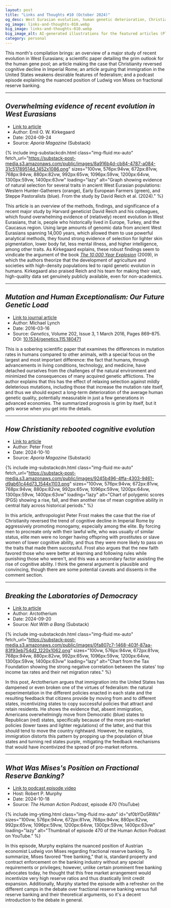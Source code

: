 ```yaml
---
layout: post
title: "Links and Thoughts #10 (October 2024)"
og_desc: West Eurasian evolution, human genetic deterioration, Christianity and cognitive evolution, immigration and federalism, and Mises on fractional reserve banking.
og_image: links-and-thoughts-010.webp
big_image: links-and-thoughts-010.webp
big_image_alt: AI-generated illustrations for the featured articles (Playground v2.5).
category: personal
---
```


This month's compilation brings: an overview of a major study of recent evolution in West Eurasians; a scientific paper detailing the grim outlook for the human gene pool; an article making the case that Christianity reversed cognitive decline in Imperial Rome; an article arguing that immigration in the United States weakens desirable features of federalism; and a podcast episode explaining the nuanced position of Ludwig von Mises on fractional reserve banking.

---

## _Overwhelming evidence of recent evolution in West Eurasians_

- [Link to article](https://www.aporiamagazine.com/p/overwhelming-evidence-of-recent-evolution)
- Author: Emil O. W. Kirkegaard
- Date: 2024-09-24
- Source: _Aporia Magazine_ (Substack)

{% include img-substackcdn.html class="img-fluid mx-auto" fetch_url="https://substack-post-media.s3.amazonaws.com/public/images/8a916b4d-cb84-4787-a084-31c51789514d_1452x1086.png" sizes="100vw, 576px:94vw, 672px:81vw, 768px:94vw, 880px:82vw, 992px:65vw, 1096px:59vw, 1200px:64vw, 1300px:59vw, 1400px:63vw" loading="lazy" alt="Graph showing evidence of natural selection for several traits in ancient West Eurasian populations: Western Hunter-Gatherers (orange), Early European Farmers (green), and Steppe Pastoralists (blue). From the study by David Reich et al. (2024)." %}

This article is an overview of the methods, findings, and significance of a recent major study by Harvard geneticist David Reich and his colleagues, which found overwhelming evidence of (relatively) recent evolution in West Eurasians, that is, people who historically lived in Europe, Turkey, and the Caucasus region. Using large amounts of genomic data from ancient West Eurasians spanning 14,000 years, which allowed them to use powerful analytical methods, they found strong evidence of selection for lighter skin pigmentation, lower body fat, less mental illness, and higher intelligence, among other traits. As Kirkegaard explains, these robust findings seem to vindicate the argument of the book [_The 10,000 Year Explosion_](https://a.co/d/6vWhwSk) (2009), in which the authors theorize that the development of agriculture and societies with high-density populations led to rapid genetic evolution in humans. Kirkegaard also praised Reich and his team for making their vast, high-quality data set genuinely publicly available, even for non-academics.

---

## _Mutation and Human Exceptionalism: Our Future Genetic Load_

- [Link to journal article](https://academic.oup.com/genetics/article/202/3/869/5930150)
- Author: Michael Lynch
- Date: 2016-03-16
- Source: _Genetics_, Volume 202, Issue 3, 1 March 2016, Pages 869–875. DOI: [10.1534/genetics.115.180471](https://doi.org/10.1534/genetics.115.180471)


This is a sobering scientific paper that examines the differences in mutation rates in humans compared to other animals, with a special focus on the largest and most important difference: the fact that humans, through advancements in living conditions, technology, and medicine, have detached ourselves from the challenges of the natural environment and minimized the consequences of many acquired genetic afflictions. The author explains that this has the effect of relaxing selection against mildly deleterious mutations, including those that increase the mutation rate itself, and thus we should expect a long-term deterioration of the average human genetic quality, potentially measurable in just a few generations in advanced economies. The summarized prognosis is grim by itself, but it gets worse when you get into the details.

---

## _How Christianity rebooted cognitive evolution_

- [Link to article](https://www.aporiamagazine.com/p/how-christianity-rebooted-cognitive)
- Author: Peter Frost
- Date: 2024-10-10
- Source: _Aporia Magazine_ (Substack)

{% include img-substackcdn.html class="img-fluid mx-auto" fetch_url="https://substack-post-media.s3.amazonaws.com/public/images/9245b496-4ffa-4303-9461-d9ab61c44d73_1544x1103.png" sizes="100vw, 576px:94vw, 672px:81vw, 768px:94vw, 880px:82vw, 992px:65vw, 1096px:59vw, 1200px:64vw, 1300px:59vw, 1400px:63vw" loading="lazy" alt="Chart of polygenic scores (PGS) showing a rise, fall, and then another rise of mean cognitive ability in central Italy across historical periods." %}

In this article, anthropologist Peter Frost makes the case that the rise of Christianity reversed the trend of cognitive decline in Imperial Rome by aggressively promoting monogamy, especially among the elite. By forcing men to procreate only with their lawful wife, who was usually of similar status, elite men were no longer having offspring with prostitutes or slave women of lower cognitive ability, and thus they were more likely to pass on the traits that made them successful. Frost also argues that the new faith favored those who were better at learning and following rules while punishing those who weren't, and this was a secondary factor assisting the rise of cognitive ability. I think the general argument is plausible and convincing, though there are some potential caveats and dissents in the comment section.

---

## _Breaking the Laboratories of Democracy_

- [Link to article](https://arctotherium.substack.com/p/breaking-the-laboratories-of-democracy)
- Author: Arctotherium
- Date: 2024-09-20
- Source: _Not With a Bang_ (Substack)

{% include img-substackcdn.html class="img-fluid mx-auto" fetch_url="https://substack-post-media.s3.amazonaws.com/public/images/0fa807c7-1468-403f-87aa-83f93eb754d2_1220x1062.png" sizes="100vw, 576px:94vw, 672px:81vw, 768px:94vw, 880px:82vw, 992px:65vw, 1096px:59vw, 1200px:64vw, 1300px:59vw, 1400px:63vw" loading="lazy" alt="Chart from the Tax Foundation showing the strong negative correlation between the states' top income tax rates and their net migration rates." %}

In this post, Arctotherium argues that immigration into the United States has dampened or even broken one of the virtues of federalism: the natural experimentation in the different policies enacted in each state and the resulting feedback that citizens provide by moving from and to different states, incentivizing states to copy successful policies that attract and retain residents. He shows the evidence that, absent immigration, Americans overwhelmingly move from Democratic (blue) states to Republican (red) states, specifically because of the more pro-market policies (lower taxes and lighter regulations) of the latter, and that this should tend to move the country rightward. However, he explains, immigration distorts this pattern by propping up the population of blue states and turning red states purple, mitigating the feedback mechanisms that would have incentivized the spread of pro-market reforms.

---

## _What Was Mises's Position on Fractional Reserve Banking?_

- [Link to podcast episode video](https://www.youtube.com/watch?v=sf0bYDo5RWs)
- Host: Robert P. Murphy
- Date: 2024-10-18
- Source: _The Human Action Podcast_, episode 470 (YouTube)

{% include img-ytimg.html class="img-fluid mx-auto" id="sf0bYDo5RWs" sizes="100vw, 576px:94vw, 672px:81vw, 768px:94vw, 880px:82vw, 992px:65vw, 1096px:59vw, 1200px:64vw, 1300px:59vw, 1400px:63vw" loading="lazy" alt="Thumbnail of episode 470 of the Human Action Podcast on YouTube." %}

In this episode, Murphy explains the nuanced position of Austrian economist Ludwig von Mises regarding fractional reserve banking. To summarize, Mises favored “free banking," that is, standard property and contract enforcement on the banking industry without any special requirements or privileges; however, unlike certain prominent free banking advocates today, he thought that this free market arrangement would incentivize very high reserve ratios and thus drastically limit credit expansion. Additionally, Murphy started the episode with a refresher on the different camps in the debate over fractional reserve banking versus full reserve banking and their theoretical arguments, so it's a decent introduction to the debate in general.
